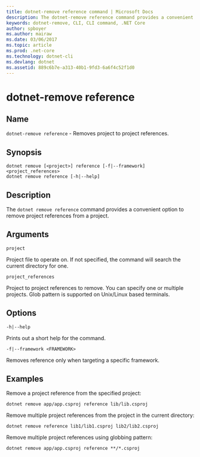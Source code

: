 ```yaml
---
title: dotnet-remove reference command | Microsoft Docs
description: The dotnet-remove reference command provides a convenient option to remove project to project references.
keywords: dotnet-remove, CLI, CLI command, .NET Core
author: spboyer
ms.author: mairaw
ms.date: 03/06/2017
ms.topic: article
ms.prod: .net-core
ms.technology: dotnet-cli
ms.devlang: dotnet
ms.assetid: 889c6b7e-a313-40b1-9fd3-6a6f4c52f1d0
---
```

# dotnet-remove reference

## Name

`dotnet-remove reference` - Removes project to project references.

## Synopsis

```
dotnet remove [<project>] reference [-f|--framework] <project_references>
dotnet remove reference [-h|--help]
```

## Description

The `dotnet remove reference` command provides a convenient option to remove project references from a project.

## Arguments

`project`

Project file to operate on. If not specified, the command will search the current directory for one.

`project_references`

Project to project references to remove. You can specify one or multiple projects. Glob pattern is supported on Unix/Linux based terminals.

## Options

`-h|--help`

Prints out a short help for the command.

`-f|--framework <FRAMEWORK>`

Removes reference only when targeting a specific framework.

## Examples

Remove a project reference from the specified project:

`dotnet remove app/app.csproj reference lib/lib.csproj`

Remove multiple project references from the project in the current directory:

`dotnet remove reference lib1/lib1.csproj lib2/lib2.csproj`

Remove multiple project references using globbing pattern:

`dotnet remove app/app.csproj reference **/*.csproj`